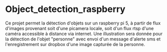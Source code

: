 # Object_detection_raspberry
Ce projet permet la détection d'objets sur un raspberry pi 5, à partir de flux d'images provenant soit d'une picamera locale,  soit d'un flux rtsp d'une caméra accessible à distance via internet.
Une illustration sera donnée pour la détection de l'objet "personne" avec envoi d'un message d'alerte sms et l'enregistrement sur dropbox d'une image capturée de la personne.
